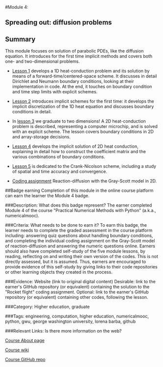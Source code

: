 #Module 4:
## Spreading out: diffusion problems
## Summary
This module focuses on solution of parabolic PDEs, like the diffusion equation. It introduces for the first time implicit methods and covers both one- and two-dimensional problems.

* [Lesson 1](http://nbviewer.ipython.org/github/numerical-mooc/numerical-mooc/blob/master/lessons/04_spreadout/04_01_Heat_Equation_1D_Explicit.ipynb) develops a 1D heat-conduction problem and its solution by means of a forward-time/centered-space scheme. It discusses in detail Dirichlet and Neumann boundary conditions, looking at their implementation in code. At the end, it touches on boundary condition and time step limits with explicit schemes.

* [Lesson 2](http://nbviewer.ipython.org/github/numerical-mooc/numerical-mooc/blob/master/lessons/04_spreadout/04_02_Heat_Equation_1D_Implicit.ipynb) introduces implicit schemes for the first time: it develops the implicit discretization of the 1D heat equation and discusses boundary conditions in detail.

* In [lesson 3](http://nbviewer.ipython.org/github/numerical-mooc/numerical-mooc/blob/master/lessons/04_spreadout/04_03_Heat_Equation_2D_Explicit.ipynb) we graduate to two dimensions! A 2D heat-conduction problem is described, representing a computer microchip, and is solved with an explicit scheme. The lesson covers boundary conditions in 2D and array-storage decisions.

* [Lesson 4](http://nbviewer.ipython.org/github/numerical-mooc/numerical-mooc/blob/master/lessons/04_spreadout/04_04_Heat_Equation_2D_Implicit.ipynb) develops the implicit solution of 2D heat conduction, explaining in detail how to construct the coefficient matrix and the various combinations of boundary conditions.

* [Lesson 5](http://nbviewer.ipython.org/github/numerical-mooc/numerical-mooc/blob/master/lessons/04_spreadout/04_05_Crank-Nicolson.ipynb) is dedicated to the Crank-Nicolson scheme, including a study of spatial and time accuracy and convergence.
* [Coding assignment](http://nbviewer.ipython.org/github/numerical-mooc/numerical-mooc/blob/master/lessons/04_spreadout/04_06_Reaction_Diffusion.ipynb) Reaction-diffusion with the Gray-Scott model in 2D.

##Badge earning
Completion of this module in the online course platform can earn the learner the Module 4 badge.

###Description: What does this badge represent?
The earner completed Module 4 of the course "Practical Numerical Methods with Python" (a.k.a., numericalmooc).

###Criteria: What needs to be done to earn it?
To earn this badge, the learner needs to complete the graded assessment in the course platform including: answering quiz
questions about handling boundary conditions, and completing the individual coding assignment on the Gray-Scott model of reaction-diffusion  and answering the numeric questions online.
Earners should also have completed self-study of the five module lessons, by reading, reflecting on and writing their own version of the codes. This is not directly assessed, but it is assumed. Thus, earners are encouraged to provide evidence of this self-study by giving links to their code repositories or other learning objects they created in the process.

###Evidence: Website (link to original digital content)
Desirable: link to the earner's GitHub repository (or equivalent) containing the solution to the "Rocket flight" coding assignment. Optional: link to the earner's GitHub repository (or equivalent) containing other codes, following the lesson.

###Category:
Higher education, graduate

###Tags:
engineering, computation, higher education, numericalmooc, python, gwu, george washington university, lorena barba, github

###Relevant Links: Is there more information on the web?

[Course About page](http://openedx.seas.gwu.edu/courses/GW/MAE6286/2014_fall/about)

[Course wiki](http://openedx.seas.gwu.edu/courses/GW/MAE6286/2014_fall/wiki/GW.MAE6286.2014_fall/)

[Course GitHub repo](https://github.com/numerical-mooc/numerical-mooc)

